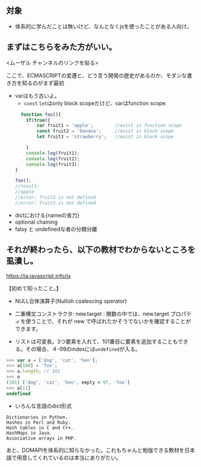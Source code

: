 

## 対象
- 体系的に学んだことは無いけど、なんとなくjsを使ったことがある人向け。


## まずはこちらをみた方がいい。
<ムーザル チャンネルのリンクを貼る>

ここで、ECMASCRIPTの変遷と、どう言う開発の歴史があるのか、モダンな書き方を知るのがまず最初

- varはもう古いよ。
  - `const` `let`はonly block scopeだけど、varはfunction scope.
  ```js
    function foo(){
      if(true){
          var fruit1 = 'apple';        //exist in function scope
          const fruit2 = 'banana';     //exist in block scope
          let fruit3 = 'strawberry';   //exist in block scope

      }
      console.log(fruit1);
      console.log(fruit2);
      console.log(fruit3);
  }

  foo();
  //result:
  //apple
  //error: fruit2 is not defined
  //error: fruit3 is not defined
  ```
- dictにおける{nameの省力}
- optional chaining
- falsy と undefinedな者の分類分離


## それが終わったら、以下の教材でわからないところを虱潰し。

https://ja.javascript.info/js

【初めて知ったこと。】

- NULL合体演算子(Nullish coalescing operator)
- 二重構文コンストラクタ: new.target : 関数の中では、new.target プロパティを使うことで、それが new で呼ばれたかそうでないかを確認することができます。

- リストは可変長。3つ要素を入れて、101番目に要素を追加することもできる。その場合、４-99のindexには`undefined`が入る。
```js
>>> var a = ['dog', 'cat', 'hen'];
>>> a[100] = 'fox';
>>> a.length; // 101
>>> a
(101) ['dog', 'cat', 'hen', empty × 97, 'fox']
>>> a[11]
undefined
```

- いろんな言語のdict形式
```
Dictionaries in Python.
Hashes in Perl and Ruby.
Hash tables in C and C++.
HashMaps in Java.
Associative arrays in PHP.
```
あと、DOMAPIを体系的に知らなかった。これもちゃんと勉強できる教材を日本語で用意してくれているのは本当にありがたい。

